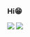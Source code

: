 ### Hi😁
![](https://github-readme-stats.vercel.app/api?username=Swordword)
![](https://github-readme-stats.anuraghazra1.vercel.app/api/top-langs/?username=Swordword&layout=compact&theme=highcontrast?count_private=true)
